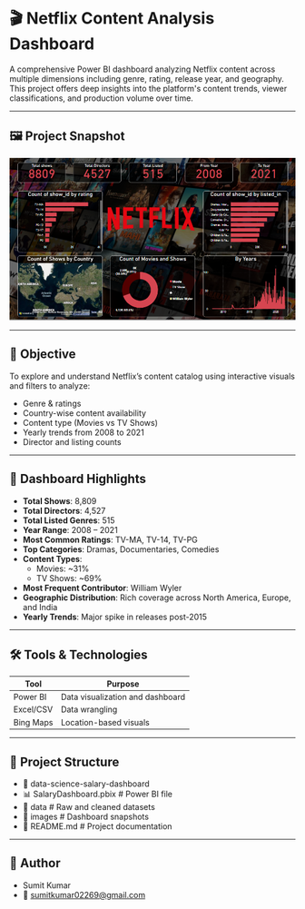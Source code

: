 # 🎬 Netflix Content Analysis Dashboard

A comprehensive Power BI dashboard analyzing Netflix content across multiple dimensions including genre, rating, release year, and geography. This project offers deep insights into the platform's content trends, viewer classifications, and production volume over time.

---

## 🖼️ Project Snapshot

![Netflix Dashboard](https://github.com/Sumit-Data-Analyst/Netflix-Data-Dashboard--2008-2021-/blob/main/Capture.PNG?raw=true)

---

## 🎯 Objective

To explore and understand Netflix’s content catalog using interactive visuals and filters to analyze:
- Genre & ratings
- Country-wise content availability
- Content type (Movies vs TV Shows)
- Yearly trends from 2008 to 2021
- Director and listing counts

---

## 📌 Dashboard Highlights

- **Total Shows**: 8,809  
- **Total Directors**: 4,527  
- **Total Listed Genres**: 515  
- **Year Range**: 2008 – 2021  
- **Most Common Ratings**: TV-MA, TV-14, TV-PG  
- **Top Categories**: Dramas, Documentaries, Comedies  
- **Content Types**:  
  - Movies: ~31%  
  - TV Shows: ~69%  
- **Most Frequent Contributor**: William Wyler  
- **Geographic Distribution**: Rich coverage across North America, Europe, and India  
- **Yearly Trends**: Major spike in releases post-2015  

---

## 🛠️ Tools & Technologies

| Tool        | Purpose                          |
|-------------|----------------------------------|
| Power BI    | Data visualization and dashboard |
| Excel/CSV   | Data wrangling                   |
| Bing Maps   | Location-based visuals           |

---

## 📂 Project Structure

- 📁 data-science-salary-dashboard
- 📊 SalaryDashboard.pbix # Power BI file
- 📁 data # Raw and cleaned datasets
- 📁 images # Dashboard snapshots
- 📄 README.md # Project documentation

---

## 👤 Author

- Sumit Kumar
- 📧 sumitkumar02269@gmail.com
